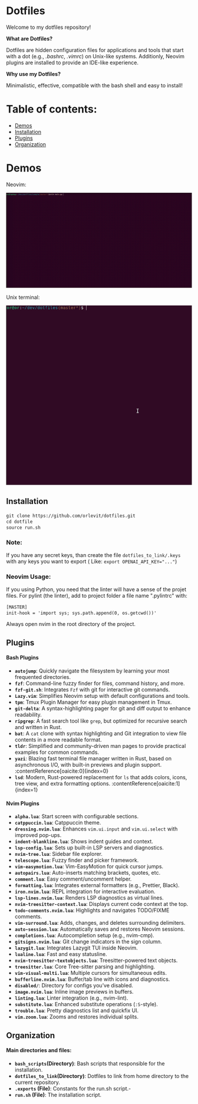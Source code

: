 # Dotfiles

Welcome to my dotfiles repository!

**What are Dotfiles?** 

Dotfiles are hidden configuration files for applications and tools that start with a dot (e.g., *.bashrc*, *.vimrc*) on Unix-like systems. 
Additionly, Neovim plugins are installed to provide an IDE-like experience.


**Why use my Dotfiles?**

Minimalistic, effective, compatible with the bash shell and easy to install!

# Table of contents:
- [Demos](#Demos)
- [Installation](#Installation)
- [Plugins](#Plugins)
- [Organization](#Organization)

# Demos

Neovim:

![](https://github.com/orlevit/dotfiles/blob/master/images/neovim_demo.gif)

Unix terminal:

![](https://github.com/orlevit/dotfiles/blob/master/images/dotfiles_demo.gif)

## Installation
```
git clone https://github.com/orlevit/dotfiles.git
cd dotfile 
source run.sh
```

### Note:
If you have any secret keys, than create the file `dotfiles_to_link/.keys` with any keys you want to export ( Like: `export OPENAI_API_KEY="..."`)

### Neovim Usage:
If you using Python, you need that the linter will have a sense of the projet files.
For pylint (the linter), add to project folder a file name ".pylintrc" with:

```
[MASTER]
init-hook = 'import sys; sys.path.append(0, os.getcwd())'
```

Always open nvim in the root directory of the project.

## Plugins

#### Bash Plugins
- **`autojump`**: Quickly navigate the filesystem by learning your most frequented directories.
- **`fzf`**: Command-line fuzzy finder for files, command history, and more.
- **`fzf-git.sh`**: Integrates `Fzf` with git for interactive git commands.
- **`Lazy.vim`**: Simplifies Neovim setup with default configurations and tools.
- **`tpm`**: Tmux Plugin Manager for easy plugin management in Tmux.
- **`git-delta`**: A syntax-highlighting pager for git and diff output to enhance readability.
- **`ripgrep`**: A fast search tool like `grep`, but optimized for recursive search and written in Rust.
- **`bat`**: A `cat` clone with syntax highlighting and Git integration to view file contents in a more readable format.
- **`tldr`**: Simplified and community-driven man pages to provide practical examples for common commands.
- **`yazi`**: Blazing fast terminal file manager written in Rust, based on asynchronous I/O, with built-in previews and plugin support. :contentReference[oaicite:0]{index=0}  
- **`lsd`**: Modern, Rust-powered replacement for `ls` that adds colors, icons, tree view, and extra formatting options. :contentReference[oaicite:1]{index=1}  

#### Nvim Plugins
- **`alpha.lua`**: Start screen with configurable sections.  
- **`catppuccin.lua`**: Catppuccin theme.  
- **`dressing.nvim.lua`**: Enhances `vim.ui.input` and `vim.ui.select` with improved pop-ups.  
- **`indent-blankline.lua`**: Shows indent guides and context.  
- **`lsp-config.lua`**: Sets up built-in LSP servers and diagnostics.  
- **`nvim-tree.lua`**: Sidebar file explorer.  
- **`telescope.lua`**: Fuzzy finder and picker framework.  
- **`vim-easymotion.lua`**: Vim-EasyMotion for quick cursor jumps.  
- **`autopairs.lua`**: Auto-inserts matching brackets, quotes, etc.  
- **`comment.lua`**: Easy comment/uncomment helper.  
- **`formatting.lua`**: Integrates external formatters (e.g., Prettier, Black).  
- **`iron.nvim.lua`**: REPL integration for interactive evaluation.  
- **`lsp-lines.nvim.lua`**: Renders LSP diagnostics as virtual lines.  
- **`nvim-treesitter-context.lua`**: Displays current code context at the top.  
- **`todo-comments.nvim.lua`**: Highlights and navigates TODO/FIXME comments.  
- **`vim-surround.lua`**: Adds, changes, and deletes surrounding delimiters.  
- **`auto-session.lua`**: Automatically saves and restores Neovim sessions.  
- **`completions.lua`**: Autocompletion setup (e.g., nvim-cmp).  
- **`gitsigns.nvim.lua`**: Git change indicators in the sign column.  
- **`lazygit.lua`**: Integrates Lazygit TUI inside Neovim.  
- **`lualine.lua`**: Fast and easy statusline.  
- **`nvim-treesitter-textobjects.lua`**: Treesitter-powered text objects.  
- **`treesitter.lua`**: Core Tree-sitter parsing and highlighting.  
- **`vim-visual-multi.lua`**: Multiple cursors for simultaneous edits.  
- **`bufferline.nvim.lua`**: Buffer/tab line with icons and diagnostics.  
- **`disabled/`**: Directory for configs you’ve disabled.  
- **`image.nvim.lua`**: Inline image previews in buffers.  
- **`linting.lua`**: Linter integration (e.g., nvim-lint).  
- **`substitute.lua`**: Enhanced substitute operations (`:S`-style).  
- **`trouble.lua`**: Pretty diagnostics list and quickfix UI.  
- **`vim.zoom.lua`**: Zooms and restores individual splits.  

## Organization
#### Main directories and files:
- **`bash_scripts`(Directory)**: Bash scripts that responsible for the installation.
- **`dotfiles_to_link`(Directory)**: Dotfiles to link from home directory to the current repository.
- **`.exports` (File)**: Constants for the run.sh script.- 
- **`run.sh` (File)**: The installation script.
